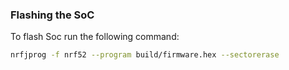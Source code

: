### Flashing the SoC
To flash Soc run the following command:
```bash
nrfjprog -f nrf52 --program build/firmware.hex --sectorerase
```
